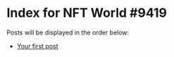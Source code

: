 # Index for NFT World #9419
Posts will be displayed in the order below:

- [Your first post](./001-first.md)

